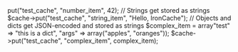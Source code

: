 <?php
require_once "phar://iron_cache.phar";

// For configuration info, see http://dev.iron.io/articles/configuration
$cache = new IronCache();

// Numbers will get stored as numbers
$cache->put("test_cache", "number_item", 42);

// Strings get stored as strings
$cache->put("test_cache", "string_item", "Hello, IronCache");

// Objects and dicts get JSON-encoded and stored as strings
$complex_item = array"test" => "this is a dict", "args" => array("apples", "oranges"));
$cache->put("test_cache", "complex_item", complex_item);
